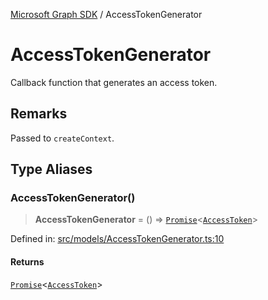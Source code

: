 [Microsoft Graph SDK](README.md) / AccessTokenGenerator

# AccessTokenGenerator

Callback function that generates an access token.

## Remarks

Passed to `createContext`.

## Type Aliases

### AccessTokenGenerator()

> **AccessTokenGenerator** = () => [`Promise`](https://developer.mozilla.org/docs/Web/JavaScript/Reference/Global_Objects/Promise)\<[`AccessToken`](AccessToken.md#accesstoken)\>

Defined in: [src/models/AccessTokenGenerator.ts:10](https://github.com/Future-Secure-AI/microsoft-graph/blob/main/src/models/AccessTokenGenerator.ts#L10)

#### Returns

[`Promise`](https://developer.mozilla.org/docs/Web/JavaScript/Reference/Global_Objects/Promise)\<[`AccessToken`](AccessToken.md#accesstoken)\>
